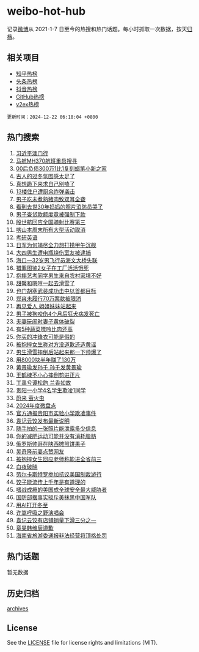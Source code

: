# weibo-hot-hub

记录[微博](https://www.weibo.com)从 2021-1-7 日至今的热搜和热门话题。每小时抓取一次数据，按天[归档](archives)。

## 相关项目

- [知乎热榜](https://github.com/snaildev/zhihu-hot-hub)
- [头条热榜](https://github.com/snaildev/toutiao-hot-hub)
- [抖音热榜](https://github.com/snaildev/douyin-hot-hub)
- [GitHub热榜](https://github.com/snaildev/github-hot-hub)
- [v2ex热榜](https://github.com/snaildev/v2ex-hot-hub)


`更新时间：2024-12-22 06:18:04 +0800`

## 热门搜索

1. [习近平澳门行](https://m.weibo.cn/search?containerid=100103type%3D1%26t%3D10%26q%3D%23%E4%B9%A0%E8%BF%91%E5%B9%B3%E6%BE%B3%E9%97%A8%E8%A1%8C%23&stream_entry_id=51&isnewpage=1&extparam=seat%3D1%26dgr%3D0%26filter_type%3Drealtimehot%26stream_entry_id%3D51%26c_type%3D51%26pos%3D0%26cate%3D10103%26q%3D%2523%25E4%25B9%25A0%25E8%25BF%2591%25E5%25B9%25B3%25E6%25BE%25B3%25E9%2597%25A8%25E8%25A1%258C%2523%26display_time%3D1734819483%26pre_seqid%3D173481948303203685863155)
1. [马航MH370航班重启搜寻](https://m.weibo.cn/search?containerid=100103type%3D1%26t%3D10%26q%3D%23%E9%A9%AC%E8%88%AAMH370%E8%88%AA%E7%8F%AD%E9%87%8D%E5%90%AF%E6%90%9C%E5%AF%BB%23&stream_entry_id=31&isnewpage=1&extparam=seat%3D1%26stream_entry_id%3D31%26flag%3D2%26q%3D%2523%25E9%25A9%25AC%25E8%2588%25AAMH370%25E8%2588%25AA%25E7%258F%25AD%25E9%2587%258D%25E5%2590%25AF%25E6%2590%259C%25E5%25AF%25BB%2523%26dgr%3D0%26filter_type%3Drealtimehot%26band_rank%3D1%26c_type%3D31%26pos%3D0%26realpos%3D1%26cate%3D5001%26lcate%3D5001%26display_time%3D1734819483%26pre_seqid%3D173481948303203685863155)
1. [00后负债300万1比1复刻蜡笔小新之家](https://m.weibo.cn/search?containerid=100103type%3D1%26t%3D10%26q%3D%2300%E5%90%8E%E8%B4%9F%E5%80%BA300%E4%B8%871%E6%AF%941%E5%A4%8D%E5%88%BB%E8%9C%A1%E7%AC%94%E5%B0%8F%E6%96%B0%E4%B9%8B%E5%AE%B6%23&stream_entry_id=31&isnewpage=1&extparam=seat%3D1%26stream_entry_id%3D31%26flag%3D2%26q%3D%252300%25E5%2590%258E%25E8%25B4%259F%25E5%2580%25BA300%25E4%25B8%25871%25E6%25AF%25941%25E5%25A4%258D%25E5%2588%25BB%25E8%259C%25A1%25E7%25AC%2594%25E5%25B0%258F%25E6%2596%25B0%25E4%25B9%258B%25E5%25AE%25B6%2523%26dgr%3D0%26filter_type%3Drealtimehot%26band_rank%3D2%26c_type%3D31%26pos%3D1%26realpos%3D2%26cate%3D5001%26lcate%3D5001%26display_time%3D1734819483%26pre_seqid%3D173481948303203685863155)
1. [古人的过冬氛围感太足了](https://m.weibo.cn/search?containerid=100103type%3D1%26t%3D10%26q%3D%23%E5%8F%A4%E4%BA%BA%E7%9A%84%E8%BF%87%E5%86%AC%E6%B0%9B%E5%9B%B4%E6%84%9F%E5%A4%AA%E8%B6%B3%E4%BA%86%23&stream_entry_id=31&isnewpage=1&extparam=seat%3D1%26stream_entry_id%3D31%26flag%3D0%26q%3D%2523%25E5%258F%25A4%25E4%25BA%25BA%25E7%259A%2584%25E8%25BF%2587%25E5%2586%25AC%25E6%25B0%259B%25E5%259B%25B4%25E6%2584%259F%25E5%25A4%25AA%25E8%25B6%25B3%25E4%25BA%2586%2523%26dgr%3D0%26filter_type%3Drealtimehot%26band_rank%3D3%26c_type%3D31%26pos%3D2%26realpos%3D3%26cate%3D5001%26lcate%3D5001%26display_time%3D1734819483%26pre_seqid%3D173481948303203685863155)
1. [真想跪下来求自己别嗑了](https://m.weibo.cn/search?containerid=100103type%3D1%26t%3D10%26q%3D%E7%9C%9F%E6%83%B3%E8%B7%AA%E4%B8%8B%E6%9D%A5%E6%B1%82%E8%87%AA%E5%B7%B1%E5%88%AB%E5%97%91%E4%BA%86&stream_entry_id=31&isnewpage=1&extparam=seat%3D1%26stream_entry_id%3D31%26flag%3D2%26q%3D%25E7%259C%259F%25E6%2583%25B3%25E8%25B7%25AA%25E4%25B8%258B%25E6%259D%25A5%25E6%25B1%2582%25E8%2587%25AA%25E5%25B7%25B1%25E5%2588%25AB%25E5%2597%2591%25E4%25BA%2586%26dgr%3D0%26filter_type%3Drealtimehot%26band_rank%3D4%26c_type%3D31%26pos%3D3%26realpos%3D4%26cate%3D5001%26lcate%3D5001%26display_time%3D1734819483%26pre_seqid%3D173481948303203685863155)
1. [13楼住户遭厨余炸弹袭击](https://m.weibo.cn/search?containerid=100103type%3D1%26t%3D10%26q%3D%2313%E6%A5%BC%E4%BD%8F%E6%88%B7%E9%81%AD%E5%8E%A8%E4%BD%99%E7%82%B8%E5%BC%B9%E8%A2%AD%E5%87%BB%23&stream_entry_id=31&isnewpage=1&extparam=seat%3D1%26stream_entry_id%3D31%26flag%3D0%26q%3D%252313%25E6%25A5%25BC%25E4%25BD%258F%25E6%2588%25B7%25E9%2581%25AD%25E5%258E%25A8%25E4%25BD%2599%25E7%2582%25B8%25E5%25BC%25B9%25E8%25A2%25AD%25E5%2587%25BB%2523%26dgr%3D0%26filter_type%3Drealtimehot%26band_rank%3D5%26c_type%3D31%26pos%3D4%26realpos%3D5%26cate%3D5001%26lcate%3D5001%26display_time%3D1734819483%26pre_seqid%3D173481948303203685863155)
1. [男子吃未煮熟猪肉致双耳全聋](https://m.weibo.cn/search?containerid=100103type%3D1%26t%3D10%26q%3D%23%E7%94%B7%E5%AD%90%E5%90%83%E6%9C%AA%E7%85%AE%E7%86%9F%E7%8C%AA%E8%82%89%E8%87%B4%E5%8F%8C%E8%80%B3%E5%85%A8%E8%81%8B%23&stream_entry_id=31&isnewpage=1&extparam=seat%3D1%26stream_entry_id%3D31%26flag%3D0%26q%3D%2523%25E7%2594%25B7%25E5%25AD%2590%25E5%2590%2583%25E6%259C%25AA%25E7%2585%25AE%25E7%2586%259F%25E7%258C%25AA%25E8%2582%2589%25E8%2587%25B4%25E5%258F%258C%25E8%2580%25B3%25E5%2585%25A8%25E8%2581%258B%2523%26dgr%3D0%26filter_type%3Drealtimehot%26band_rank%3D6%26c_type%3D31%26pos%3D5%26realpos%3D6%26cate%3D5001%26lcate%3D5001%26display_time%3D1734819483%26pre_seqid%3D173481948303203685863155)
1. [看到去世30年妈妈的照片消防员哭了](https://m.weibo.cn/search?containerid=100103type%3D1%26t%3D10%26q%3D%23%E7%9C%8B%E5%88%B0%E5%8E%BB%E4%B8%9630%E5%B9%B4%E5%A6%88%E5%A6%88%E7%9A%84%E7%85%A7%E7%89%87%E6%B6%88%E9%98%B2%E5%91%98%E5%93%AD%E4%BA%86%23&stream_entry_id=31&isnewpage=1&extparam=seat%3D1%26stream_entry_id%3D31%26flag%3D32768%26q%3D%2523%25E7%259C%258B%25E5%2588%25B0%25E5%258E%25BB%25E4%25B8%259630%25E5%25B9%25B4%25E5%25A6%2588%25E5%25A6%2588%25E7%259A%2584%25E7%2585%25A7%25E7%2589%2587%25E6%25B6%2588%25E9%2598%25B2%25E5%2591%2598%25E5%2593%25AD%25E4%25BA%2586%2523%26dgr%3D0%26filter_type%3Drealtimehot%26band_rank%3D7%26c_type%3D31%26pos%3D6%26realpos%3D7%26cate%3D5001%26lcate%3D5001%26display_time%3D1734819483%26pre_seqid%3D173481948303203685863155)
1. [男子查贷款额度竟被强制下款](https://m.weibo.cn/search?containerid=100103type%3D1%26t%3D10%26q%3D%23%E7%94%B7%E5%AD%90%E6%9F%A5%E8%B4%B7%E6%AC%BE%E9%A2%9D%E5%BA%A6%E7%AB%9F%E8%A2%AB%E5%BC%BA%E5%88%B6%E4%B8%8B%E6%AC%BE%23&stream_entry_id=31&isnewpage=1&extparam=seat%3D1%26stream_entry_id%3D31%26flag%3D0%26q%3D%2523%25E7%2594%25B7%25E5%25AD%2590%25E6%259F%25A5%25E8%25B4%25B7%25E6%25AC%25BE%25E9%25A2%259D%25E5%25BA%25A6%25E7%25AB%259F%25E8%25A2%25AB%25E5%25BC%25BA%25E5%2588%25B6%25E4%25B8%258B%25E6%25AC%25BE%2523%26dgr%3D0%26filter_type%3Drealtimehot%26band_rank%3D8%26c_type%3D31%26pos%3D7%26realpos%3D8%26cate%3D5001%26lcate%3D5001%26display_time%3D1734819483%26pre_seqid%3D173481948303203685863155)
1. [殷世航回应全国骑射比赛第三](https://m.weibo.cn/search?containerid=100103type%3D1%26t%3D10%26q%3D%23%E6%AE%B7%E4%B8%96%E8%88%AA%E5%9B%9E%E5%BA%94%E5%85%A8%E5%9B%BD%E9%AA%91%E5%B0%84%E6%AF%94%E8%B5%9B%E7%AC%AC%E4%B8%89%23&stream_entry_id=31&isnewpage=1&extparam=seat%3D1%26stream_entry_id%3D31%26flag%3D0%26q%3D%2523%25E6%25AE%25B7%25E4%25B8%2596%25E8%2588%25AA%25E5%259B%259E%25E5%25BA%2594%25E5%2585%25A8%25E5%259B%25BD%25E9%25AA%2591%25E5%25B0%2584%25E6%25AF%2594%25E8%25B5%259B%25E7%25AC%25AC%25E4%25B8%2589%2523%26dgr%3D0%26filter_type%3Drealtimehot%26band_rank%3D9%26c_type%3D31%26pos%3D8%26realpos%3D9%26cate%3D5001%26lcate%3D5001%26display_time%3D1734819483%26pre_seqid%3D173481948303203685863155)
1. [喀山本周末所有大型活动取消](https://m.weibo.cn/search?containerid=100103type%3D1%26t%3D10%26q%3D%23%E5%96%80%E5%B1%B1%E6%9C%AC%E5%91%A8%E6%9C%AB%E6%89%80%E6%9C%89%E5%A4%A7%E5%9E%8B%E6%B4%BB%E5%8A%A8%E5%8F%96%E6%B6%88%23&stream_entry_id=31&isnewpage=1&extparam=seat%3D1%26stream_entry_id%3D31%26flag%3D1%26q%3D%2523%25E5%2596%2580%25E5%25B1%25B1%25E6%259C%25AC%25E5%2591%25A8%25E6%259C%25AB%25E6%2589%2580%25E6%259C%2589%25E5%25A4%25A7%25E5%259E%258B%25E6%25B4%25BB%25E5%258A%25A8%25E5%258F%2596%25E6%25B6%2588%2523%26dgr%3D0%26filter_type%3Drealtimehot%26band_rank%3D10%26c_type%3D31%26pos%3D9%26realpos%3D10%26cate%3D5001%26lcate%3D5001%26display_time%3D1734819483%26pre_seqid%3D173481948303203685863155)
1. [考研英语](https://m.weibo.cn/search?containerid=100103type%3D1%26t%3D10%26q%3D%E8%80%83%E7%A0%94%E8%8B%B1%E8%AF%AD&stream_entry_id=31&isnewpage=1&extparam=seat%3D1%26stream_entry_id%3D31%26flag%3D0%26q%3D%25E8%2580%2583%25E7%25A0%2594%25E8%258B%25B1%25E8%25AF%25AD%26dgr%3D0%26filter_type%3Drealtimehot%26band_rank%3D11%26c_type%3D31%26pos%3D10%26realpos%3D11%26cate%3D5001%26lcate%3D5001%26display_time%3D1734819483%26pre_seqid%3D173481948303203685863155)
1. [日军为何竭尽全力想打捞甲午沉舰](https://m.weibo.cn/search?containerid=100103type%3D1%26t%3D10%26q%3D%23%E6%97%A5%E5%86%9B%E4%B8%BA%E4%BD%95%E7%AB%AD%E5%B0%BD%E5%85%A8%E5%8A%9B%E6%83%B3%E6%89%93%E6%8D%9E%E7%94%B2%E5%8D%88%E6%B2%89%E8%88%B0%23&stream_entry_id=31&isnewpage=1&extparam=seat%3D1%26stream_entry_id%3D31%26flag%3D0%26q%3D%2523%25E6%2597%25A5%25E5%2586%259B%25E4%25B8%25BA%25E4%25BD%2595%25E7%25AB%25AD%25E5%25B0%25BD%25E5%2585%25A8%25E5%258A%259B%25E6%2583%25B3%25E6%2589%2593%25E6%258D%259E%25E7%2594%25B2%25E5%258D%2588%25E6%25B2%2589%25E8%2588%25B0%2523%26dgr%3D0%26filter_type%3Drealtimehot%26band_rank%3D12%26c_type%3D31%26pos%3D11%26realpos%3D12%26cate%3D5001%26lcate%3D5001%26display_time%3D1734819483%26pre_seqid%3D173481948303203685863155)
1. [大四男生遭电瓶烧伤室友被逮捕](https://m.weibo.cn/search?containerid=100103type%3D1%26t%3D10%26q%3D%23%E5%A4%A7%E5%9B%9B%E7%94%B7%E7%94%9F%E9%81%AD%E7%94%B5%E7%93%B6%E7%83%A7%E4%BC%A4%E5%AE%A4%E5%8F%8B%E8%A2%AB%E9%80%AE%E6%8D%95%23&stream_entry_id=31&isnewpage=1&extparam=seat%3D1%26stream_entry_id%3D31%26flag%3D0%26q%3D%2523%25E5%25A4%25A7%25E5%259B%259B%25E7%2594%25B7%25E7%2594%259F%25E9%2581%25AD%25E7%2594%25B5%25E7%2593%25B6%25E7%2583%25A7%25E4%25BC%25A4%25E5%25AE%25A4%25E5%258F%258B%25E8%25A2%25AB%25E9%2580%25AE%25E6%258D%2595%2523%26dgr%3D0%26filter_type%3Drealtimehot%26band_rank%3D13%26c_type%3D31%26pos%3D12%26realpos%3D13%26cate%3D5001%26lcate%3D5001%26display_time%3D1734819483%26pre_seqid%3D173481948303203685863155)
1. [海口一32岁男飞行员海文大桥失联](https://m.weibo.cn/search?containerid=100103type%3D1%26t%3D10%26q%3D%23%E6%B5%B7%E5%8F%A3%E4%B8%8032%E5%B2%81%E7%94%B7%E9%A3%9E%E8%A1%8C%E5%91%98%E6%B5%B7%E6%96%87%E5%A4%A7%E6%A1%A5%E5%A4%B1%E8%81%94%23&stream_entry_id=31&isnewpage=1&extparam=seat%3D1%26stream_entry_id%3D31%26flag%3D0%26q%3D%2523%25E6%25B5%25B7%25E5%258F%25A3%25E4%25B8%258032%25E5%25B2%2581%25E7%2594%25B7%25E9%25A3%259E%25E8%25A1%258C%25E5%2591%2598%25E6%25B5%25B7%25E6%2596%2587%25E5%25A4%25A7%25E6%25A1%25A5%25E5%25A4%25B1%25E8%2581%2594%2523%26dgr%3D0%26filter_type%3Drealtimehot%26band_rank%3D14%26c_type%3D31%26pos%3D13%26realpos%3D14%26cate%3D5001%26lcate%3D5001%26display_time%3D1734819483%26pre_seqid%3D173481948303203685863155)
1. [猎罪图鉴2女子在工厂活活饿死](https://m.weibo.cn/search?containerid=100103type%3D1%26t%3D10%26q%3D%23%E7%8C%8E%E7%BD%AA%E5%9B%BE%E9%89%B42%E5%A5%B3%E5%AD%90%E5%9C%A8%E5%B7%A5%E5%8E%82%E6%B4%BB%E6%B4%BB%E9%A5%BF%E6%AD%BB%23&stream_entry_id=31&isnewpage=1&extparam=seat%3D1%26stream_entry_id%3D31%26flag%3D0%26q%3D%2523%25E7%258C%258E%25E7%25BD%25AA%25E5%259B%25BE%25E9%2589%25B42%25E5%25A5%25B3%25E5%25AD%2590%25E5%259C%25A8%25E5%25B7%25A5%25E5%258E%2582%25E6%25B4%25BB%25E6%25B4%25BB%25E9%25A5%25BF%25E6%25AD%25BB%2523%26dgr%3D0%26filter_type%3Drealtimehot%26band_rank%3D15%26c_type%3D31%26pos%3D14%26realpos%3D15%26cate%3D5001%26lcate%3D5001%26display_time%3D1734819483%26pre_seqid%3D173481948303203685863155)
1. [抱摔艺考同学男生来自农村家境不好](https://m.weibo.cn/search?containerid=100103type%3D1%26t%3D10%26q%3D%23%E6%8A%B1%E6%91%94%E8%89%BA%E8%80%83%E5%90%8C%E5%AD%A6%E7%94%B7%E7%94%9F%E6%9D%A5%E8%87%AA%E5%86%9C%E6%9D%91%E5%AE%B6%E5%A2%83%E4%B8%8D%E5%A5%BD%23&stream_entry_id=31&isnewpage=1&extparam=seat%3D1%26stream_entry_id%3D31%26flag%3D0%26q%3D%2523%25E6%258A%25B1%25E6%2591%2594%25E8%2589%25BA%25E8%2580%2583%25E5%2590%258C%25E5%25AD%25A6%25E7%2594%25B7%25E7%2594%259F%25E6%259D%25A5%25E8%2587%25AA%25E5%2586%259C%25E6%259D%2591%25E5%25AE%25B6%25E5%25A2%2583%25E4%25B8%258D%25E5%25A5%25BD%2523%26dgr%3D0%26filter_type%3Drealtimehot%26band_rank%3D16%26c_type%3D31%26pos%3D15%26realpos%3D16%26cate%3D5001%26lcate%3D5001%26display_time%3D1734819483%26pre_seqid%3D173481948303203685863155)
1. [甜馨和嗯哼一起去滑雪了](https://m.weibo.cn/search?containerid=100103type%3D1%26t%3D10%26q%3D%23%E7%94%9C%E9%A6%A8%E5%92%8C%E5%97%AF%E5%93%BC%E4%B8%80%E8%B5%B7%E5%8E%BB%E6%BB%91%E9%9B%AA%E4%BA%86%23&stream_entry_id=31&isnewpage=1&extparam=seat%3D1%26stream_entry_id%3D31%26flag%3D0%26q%3D%2523%25E7%2594%259C%25E9%25A6%25A8%25E5%2592%258C%25E5%2597%25AF%25E5%2593%25BC%25E4%25B8%2580%25E8%25B5%25B7%25E5%258E%25BB%25E6%25BB%2591%25E9%259B%25AA%25E4%25BA%2586%2523%26dgr%3D0%26filter_type%3Drealtimehot%26band_rank%3D17%26c_type%3D31%26pos%3D16%26realpos%3D17%26cate%3D5001%26lcate%3D5001%26display_time%3D1734819483%26pre_seqid%3D173481948303203685863155)
1. [也门胡塞武装成功击中以首都目标](https://m.weibo.cn/search?containerid=100103type%3D1%26t%3D10%26q%3D%23%E4%B9%9F%E9%97%A8%E8%83%A1%E5%A1%9E%E6%AD%A6%E8%A3%85%E6%88%90%E5%8A%9F%E5%87%BB%E4%B8%AD%E4%BB%A5%E9%A6%96%E9%83%BD%E7%9B%AE%E6%A0%87%23&stream_entry_id=31&isnewpage=1&extparam=seat%3D1%26stream_entry_id%3D31%26flag%3D1%26q%3D%2523%25E4%25B9%259F%25E9%2597%25A8%25E8%2583%25A1%25E5%25A1%259E%25E6%25AD%25A6%25E8%25A3%2585%25E6%2588%2590%25E5%258A%259F%25E5%2587%25BB%25E4%25B8%25AD%25E4%25BB%25A5%25E9%25A6%2596%25E9%2583%25BD%25E7%259B%25AE%25E6%25A0%2587%2523%26dgr%3D0%26filter_type%3Drealtimehot%26band_rank%3D18%26c_type%3D31%26pos%3D17%26realpos%3D18%26cate%3D5001%26lcate%3D5001%26display_time%3D1734819483%26pre_seqid%3D173481948303203685863155)
1. [郑爽未履行70万案款被限消](https://m.weibo.cn/search?containerid=100103type%3D1%26t%3D10%26q%3D%23%E9%83%91%E7%88%BD%E6%9C%AA%E5%B1%A5%E8%A1%8C70%E4%B8%87%E6%A1%88%E6%AC%BE%E8%A2%AB%E9%99%90%E6%B6%88%23&stream_entry_id=31&isnewpage=1&extparam=seat%3D1%26stream_entry_id%3D31%26flag%3D2%26q%3D%2523%25E9%2583%2591%25E7%2588%25BD%25E6%259C%25AA%25E5%25B1%25A5%25E8%25A1%258C70%25E4%25B8%2587%25E6%25A1%2588%25E6%25AC%25BE%25E8%25A2%25AB%25E9%2599%2590%25E6%25B6%2588%2523%26dgr%3D0%26filter_type%3Drealtimehot%26band_rank%3D19%26c_type%3D31%26pos%3D18%26realpos%3D19%26cate%3D5001%26lcate%3D5001%26display_time%3D1734819483%26pre_seqid%3D173481948303203685863155)
1. [再见爱人 姐姐妹妹站起来](https://m.weibo.cn/search?containerid=100103type%3D1%26t%3D10%26q%3D%E5%86%8D%E8%A7%81%E7%88%B1%E4%BA%BA+%E5%A7%90%E5%A7%90%E5%A6%B9%E5%A6%B9%E7%AB%99%E8%B5%B7%E6%9D%A5&stream_entry_id=31&isnewpage=1&extparam=seat%3D1%26stream_entry_id%3D31%26flag%3D0%26q%3D%25E5%2586%258D%25E8%25A7%2581%25E7%2588%25B1%25E4%25BA%25BA%2520%25E5%25A7%2590%25E5%25A7%2590%25E5%25A6%25B9%25E5%25A6%25B9%25E7%25AB%2599%25E8%25B5%25B7%25E6%259D%25A5%26dgr%3D0%26filter_type%3Drealtimehot%26band_rank%3D20%26c_type%3D31%26pos%3D19%26realpos%3D20%26cate%3D5001%26lcate%3D5001%26display_time%3D1734819483%26pre_seqid%3D173481948303203685863155)
1. [男子被狗咬伤4个月后狂犬病发死亡](https://m.weibo.cn/search?containerid=100103type%3D1%26t%3D10%26q%3D%23%E7%94%B7%E5%AD%90%E8%A2%AB%E7%8B%97%E5%92%AC%E4%BC%A44%E4%B8%AA%E6%9C%88%E5%90%8E%E7%8B%82%E7%8A%AC%E7%97%85%E5%8F%91%E6%AD%BB%E4%BA%A1%23&stream_entry_id=31&isnewpage=1&extparam=seat%3D1%26stream_entry_id%3D31%26flag%3D0%26q%3D%2523%25E7%2594%25B7%25E5%25AD%2590%25E8%25A2%25AB%25E7%258B%2597%25E5%2592%25AC%25E4%25BC%25A44%25E4%25B8%25AA%25E6%259C%2588%25E5%2590%258E%25E7%258B%2582%25E7%258A%25AC%25E7%2597%2585%25E5%258F%2591%25E6%25AD%25BB%25E4%25BA%25A1%2523%26dgr%3D0%26filter_type%3Drealtimehot%26band_rank%3D21%26c_type%3D31%26pos%3D20%26realpos%3D21%26cate%3D5001%26lcate%3D5001%26display_time%3D1734819483%26pre_seqid%3D173481948303203685863155)
1. [夫妻玩闹时妻子黄体破裂](https://m.weibo.cn/search?containerid=100103type%3D1%26t%3D10%26q%3D%23%E5%A4%AB%E5%A6%BB%E7%8E%A9%E9%97%B9%E6%97%B6%E5%A6%BB%E5%AD%90%E9%BB%84%E4%BD%93%E7%A0%B4%E8%A3%82%23&stream_entry_id=31&isnewpage=1&extparam=seat%3D1%26stream_entry_id%3D31%26flag%3D0%26q%3D%2523%25E5%25A4%25AB%25E5%25A6%25BB%25E7%258E%25A9%25E9%2597%25B9%25E6%2597%25B6%25E5%25A6%25BB%25E5%25AD%2590%25E9%25BB%2584%25E4%25BD%2593%25E7%25A0%25B4%25E8%25A3%2582%2523%26dgr%3D0%26filter_type%3Drealtimehot%26band_rank%3D22%26c_type%3D31%26pos%3D21%26realpos%3D22%26cate%3D5001%26lcate%3D5001%26display_time%3D1734819483%26pre_seqid%3D173481948303203685863155)
1. [有5种蔬菜嘌呤比肉还高](https://m.weibo.cn/search?containerid=100103type%3D1%26t%3D10%26q%3D%23%E6%9C%895%E7%A7%8D%E8%94%AC%E8%8F%9C%E5%98%8C%E5%91%A4%E6%AF%94%E8%82%89%E8%BF%98%E9%AB%98%23&stream_entry_id=31&isnewpage=1&extparam=seat%3D1%26stream_entry_id%3D31%26flag%3D0%26q%3D%2523%25E6%259C%25895%25E7%25A7%258D%25E8%2594%25AC%25E8%258F%259C%25E5%2598%258C%25E5%2591%25A4%25E6%25AF%2594%25E8%2582%2589%25E8%25BF%2598%25E9%25AB%2598%2523%26dgr%3D0%26filter_type%3Drealtimehot%26band_rank%3D23%26c_type%3D31%26pos%3D22%26realpos%3D23%26cate%3D5001%26lcate%3D5001%26display_time%3D1734819483%26pre_seqid%3D173481948303203685863155)
1. [你买的冲锋衣可能是假的](https://m.weibo.cn/search?containerid=100103type%3D1%26t%3D10%26q%3D%23%E4%BD%A0%E4%B9%B0%E7%9A%84%E5%86%B2%E9%94%8B%E8%A1%A3%E5%8F%AF%E8%83%BD%E6%98%AF%E5%81%87%E7%9A%84%23&stream_entry_id=31&isnewpage=1&extparam=seat%3D1%26stream_entry_id%3D31%26flag%3D0%26q%3D%2523%25E4%25BD%25A0%25E4%25B9%25B0%25E7%259A%2584%25E5%2586%25B2%25E9%2594%258B%25E8%25A1%25A3%25E5%258F%25AF%25E8%2583%25BD%25E6%2598%25AF%25E5%2581%2587%25E7%259A%2584%2523%26dgr%3D0%26filter_type%3Drealtimehot%26band_rank%3D24%26c_type%3D31%26pos%3D23%26realpos%3D24%26cate%3D5001%26lcate%3D5001%26display_time%3D1734819483%26pre_seqid%3D173481948303203685863155)
1. [被抱摔女生称对方没道歉还造黄谣](https://m.weibo.cn/search?containerid=100103type%3D1%26t%3D10%26q%3D%23%E8%A2%AB%E6%8A%B1%E6%91%94%E5%A5%B3%E7%94%9F%E7%A7%B0%E5%AF%B9%E6%96%B9%E6%B2%A1%E9%81%93%E6%AD%89%E8%BF%98%E9%80%A0%E9%BB%84%E8%B0%A3%23&stream_entry_id=31&isnewpage=1&extparam=seat%3D1%26stream_entry_id%3D31%26flag%3D0%26q%3D%2523%25E8%25A2%25AB%25E6%258A%25B1%25E6%2591%2594%25E5%25A5%25B3%25E7%2594%259F%25E7%25A7%25B0%25E5%25AF%25B9%25E6%2596%25B9%25E6%25B2%25A1%25E9%2581%2593%25E6%25AD%2589%25E8%25BF%2598%25E9%2580%25A0%25E9%25BB%2584%25E8%25B0%25A3%2523%26dgr%3D0%26filter_type%3Drealtimehot%26band_rank%3D25%26c_type%3D31%26pos%3D24%26realpos%3D25%26cate%3D5001%26lcate%3D5001%26display_time%3D1734819483%26pre_seqid%3D173481948303203685863155)
1. [男生滑雪摔倒后站起来那一下帅爆了](https://m.weibo.cn/search?containerid=100103type%3D1%26t%3D10%26q%3D%23%E7%94%B7%E7%94%9F%E6%BB%91%E9%9B%AA%E6%91%94%E5%80%92%E5%90%8E%E7%AB%99%E8%B5%B7%E6%9D%A5%E9%82%A3%E4%B8%80%E4%B8%8B%E5%B8%85%E7%88%86%E4%BA%86%23&stream_entry_id=31&isnewpage=1&extparam=seat%3D1%26stream_entry_id%3D31%26flag%3D0%26q%3D%2523%25E7%2594%25B7%25E7%2594%259F%25E6%25BB%2591%25E9%259B%25AA%25E6%2591%2594%25E5%2580%2592%25E5%2590%258E%25E7%25AB%2599%25E8%25B5%25B7%25E6%259D%25A5%25E9%2582%25A3%25E4%25B8%2580%25E4%25B8%258B%25E5%25B8%2585%25E7%2588%2586%25E4%25BA%2586%2523%26dgr%3D0%26filter_type%3Drealtimehot%26band_rank%3D26%26c_type%3D31%26pos%3D25%26realpos%3D26%26cate%3D5001%26lcate%3D5001%26display_time%3D1734819483%26pre_seqid%3D173481948303203685863155)
1. [用8000块半年赚了130万](https://m.weibo.cn/search?containerid=100103type%3D1%26t%3D10%26q%3D%E7%94%A88000%E5%9D%97%E5%8D%8A%E5%B9%B4%E8%B5%9A%E4%BA%86130%E4%B8%87&stream_entry_id=31&isnewpage=1&extparam=seat%3D1%26stream_entry_id%3D31%26flag%3D0%26q%3D%25E7%2594%25A88000%25E5%259D%2597%25E5%258D%258A%25E5%25B9%25B4%25E8%25B5%259A%25E4%25BA%2586130%25E4%25B8%2587%26dgr%3D0%26filter_type%3Drealtimehot%26band_rank%3D27%26c_type%3D31%26pos%3D26%26realpos%3D27%26cate%3D5001%26lcate%3D5001%26display_time%3D1734819483%26pre_seqid%3D173481948303203685863155)
1. [黄景瑜发孙千 孙千发黄景瑜](https://m.weibo.cn/search?containerid=100103type%3D1%26t%3D10%26q%3D%E9%BB%84%E6%99%AF%E7%91%9C%E5%8F%91%E5%AD%99%E5%8D%83+%E5%AD%99%E5%8D%83%E5%8F%91%E9%BB%84%E6%99%AF%E7%91%9C&stream_entry_id=31&isnewpage=1&extparam=seat%3D1%26stream_entry_id%3D31%26flag%3D0%26q%3D%25E9%25BB%2584%25E6%2599%25AF%25E7%2591%259C%25E5%258F%2591%25E5%25AD%2599%25E5%258D%2583%2520%25E5%25AD%2599%25E5%258D%2583%25E5%258F%2591%25E9%25BB%2584%25E6%2599%25AF%25E7%2591%259C%26dgr%3D0%26filter_type%3Drealtimehot%26band_rank%3D28%26c_type%3D31%26pos%3D27%26realpos%3D28%26cate%3D5001%26lcate%3D5001%26display_time%3D1734819483%26pre_seqid%3D173481948303203685863155)
1. [王鹤棣不小心摔倒剪进正片](https://m.weibo.cn/search?containerid=100103type%3D1%26t%3D10%26q%3D%E7%8E%8B%E9%B9%A4%E6%A3%A3%E4%B8%8D%E5%B0%8F%E5%BF%83%E6%91%94%E5%80%92%E5%89%AA%E8%BF%9B%E6%AD%A3%E7%89%87&stream_entry_id=31&isnewpage=1&extparam=seat%3D1%26stream_entry_id%3D31%26flag%3D0%26q%3D%25E7%258E%258B%25E9%25B9%25A4%25E6%25A3%25A3%25E4%25B8%258D%25E5%25B0%258F%25E5%25BF%2583%25E6%2591%2594%25E5%2580%2592%25E5%2589%25AA%25E8%25BF%259B%25E6%25AD%25A3%25E7%2589%2587%26dgr%3D0%26filter_type%3Drealtimehot%26band_rank%3D29%26c_type%3D31%26pos%3D28%26realpos%3D29%26cate%3D5001%26lcate%3D5001%26display_time%3D1734819483%26pre_seqid%3D173481948303203685863155)
1. [丁禹兮谭松韵 兰香如故](https://m.weibo.cn/search?containerid=100103type%3D1%26t%3D10%26q%3D%E4%B8%81%E7%A6%B9%E5%85%AE%E8%B0%AD%E6%9D%BE%E9%9F%B5+%E5%85%B0%E9%A6%99%E5%A6%82%E6%95%85&stream_entry_id=31&isnewpage=1&extparam=seat%3D1%26stream_entry_id%3D31%26flag%3D0%26q%3D%25E4%25B8%2581%25E7%25A6%25B9%25E5%2585%25AE%25E8%25B0%25AD%25E6%259D%25BE%25E9%259F%25B5%2520%25E5%2585%25B0%25E9%25A6%2599%25E5%25A6%2582%25E6%2595%2585%26dgr%3D0%26filter_type%3Drealtimehot%26band_rank%3D30%26c_type%3D31%26pos%3D29%26realpos%3D30%26cate%3D5001%26lcate%3D5001%26display_time%3D1734819483%26pre_seqid%3D173481948303203685863155)
1. [贵阳一小学4名学生欺凌1同学](https://m.weibo.cn/search?containerid=100103type%3D1%26t%3D10%26q%3D%23%E8%B4%B5%E9%98%B3%E4%B8%80%E5%B0%8F%E5%AD%A64%E5%90%8D%E5%AD%A6%E7%94%9F%E6%AC%BA%E5%87%8C1%E5%90%8C%E5%AD%A6%23&stream_entry_id=31&isnewpage=1&extparam=seat%3D1%26stream_entry_id%3D31%26flag%3D0%26q%3D%2523%25E8%25B4%25B5%25E9%2598%25B3%25E4%25B8%2580%25E5%25B0%258F%25E5%25AD%25A64%25E5%2590%258D%25E5%25AD%25A6%25E7%2594%259F%25E6%25AC%25BA%25E5%2587%258C1%25E5%2590%258C%25E5%25AD%25A6%2523%26dgr%3D0%26filter_type%3Drealtimehot%26band_rank%3D31%26c_type%3D31%26pos%3D30%26realpos%3D31%26cate%3D5001%26lcate%3D5001%26display_time%3D1734819483%26pre_seqid%3D173481948303203685863155)
1. [蔚来 萤火虫](https://m.weibo.cn/search?containerid=100103type%3D1%26t%3D10%26q%3D%E8%94%9A%E6%9D%A5+%E8%90%A4%E7%81%AB%E8%99%AB&stream_entry_id=31&isnewpage=1&extparam=seat%3D1%26stream_entry_id%3D31%26flag%3D0%26q%3D%25E8%2594%259A%25E6%259D%25A5%2520%25E8%2590%25A4%25E7%2581%25AB%25E8%2599%25AB%26dgr%3D0%26filter_type%3Drealtimehot%26band_rank%3D32%26c_type%3D31%26pos%3D31%26realpos%3D32%26cate%3D5001%26lcate%3D5001%26display_time%3D1734819483%26pre_seqid%3D173481948303203685863155)
1. [2024年度微盘点](https://m.weibo.cn/search?containerid=100103type%3D1%26t%3D10%26q%3D%232024%E5%B9%B4%E5%BA%A6%E5%BE%AE%E7%9B%98%E7%82%B9%23&stream_entry_id=31&isnewpage=1&extparam=seat%3D1%26stream_entry_id%3D31%26flag%3D0%26q%3D%25232024%25E5%25B9%25B4%25E5%25BA%25A6%25E5%25BE%25AE%25E7%259B%2598%25E7%2582%25B9%2523%26dgr%3D0%26filter_type%3Drealtimehot%26band_rank%3D33%26c_type%3D31%26pos%3D32%26realpos%3D33%26cate%3D5001%26lcate%3D5001%26display_time%3D1734819483%26pre_seqid%3D173481948303203685863155)
1. [官方通报贵阳市实验小学欺凌事件](https://m.weibo.cn/search?containerid=100103type%3D1%26t%3D10%26q%3D%23%E5%AE%98%E6%96%B9%E9%80%9A%E6%8A%A5%E8%B4%B5%E9%98%B3%E5%B8%82%E5%AE%9E%E9%AA%8C%E5%B0%8F%E5%AD%A6%E6%AC%BA%E5%87%8C%E4%BA%8B%E4%BB%B6%23&stream_entry_id=31&isnewpage=1&extparam=seat%3D1%26stream_entry_id%3D31%26flag%3D0%26q%3D%2523%25E5%25AE%2598%25E6%2596%25B9%25E9%2580%259A%25E6%258A%25A5%25E8%25B4%25B5%25E9%2598%25B3%25E5%25B8%2582%25E5%25AE%259E%25E9%25AA%258C%25E5%25B0%258F%25E5%25AD%25A6%25E6%25AC%25BA%25E5%2587%258C%25E4%25BA%258B%25E4%25BB%25B6%2523%26dgr%3D0%26filter_type%3Drealtimehot%26band_rank%3D34%26c_type%3D31%26pos%3D33%26realpos%3D34%26cate%3D5001%26lcate%3D5001%26display_time%3D1734819483%26pre_seqid%3D173481948303203685863155)
1. [袁记云饺发布最新说明](https://m.weibo.cn/search?containerid=100103type%3D1%26t%3D10%26q%3D%23%E8%A2%81%E8%AE%B0%E4%BA%91%E9%A5%BA%E5%8F%91%E5%B8%83%E6%9C%80%E6%96%B0%E8%AF%B4%E6%98%8E%23&stream_entry_id=31&isnewpage=1&extparam=seat%3D1%26stream_entry_id%3D31%26flag%3D0%26q%3D%2523%25E8%25A2%2581%25E8%25AE%25B0%25E4%25BA%2591%25E9%25A5%25BA%25E5%258F%2591%25E5%25B8%2583%25E6%259C%2580%25E6%2596%25B0%25E8%25AF%25B4%25E6%2598%258E%2523%26dgr%3D0%26filter_type%3Drealtimehot%26band_rank%3D35%26c_type%3D31%26pos%3D34%26realpos%3D35%26cate%3D5001%26lcate%3D5001%26display_time%3D1734819483%26pre_seqid%3D173481948303203685863155)
1. [随手拍的一张照片能泄露多少信息](https://m.weibo.cn/search?containerid=100103type%3D1%26t%3D10%26q%3D%23%E9%9A%8F%E6%89%8B%E6%8B%8D%E7%9A%84%E4%B8%80%E5%BC%A0%E7%85%A7%E7%89%87%E8%83%BD%E6%B3%84%E9%9C%B2%E5%A4%9A%E5%B0%91%E4%BF%A1%E6%81%AF%23&stream_entry_id=31&isnewpage=1&extparam=seat%3D1%26stream_entry_id%3D31%26flag%3D0%26q%3D%2523%25E9%259A%258F%25E6%2589%258B%25E6%258B%258D%25E7%259A%2584%25E4%25B8%2580%25E5%25BC%25A0%25E7%2585%25A7%25E7%2589%2587%25E8%2583%25BD%25E6%25B3%2584%25E9%259C%25B2%25E5%25A4%259A%25E5%25B0%2591%25E4%25BF%25A1%25E6%2581%25AF%2523%26dgr%3D0%26filter_type%3Drealtimehot%26band_rank%3D36%26c_type%3D31%26pos%3D35%26realpos%3D36%26cate%3D5001%26lcate%3D5001%26display_time%3D1734819483%26pre_seqid%3D173481948303203685863155)
1. [你的减肥运动可能并没有消耗脂肪](https://m.weibo.cn/search?containerid=100103type%3D1%26t%3D10%26q%3D%E4%BD%A0%E7%9A%84%E5%87%8F%E8%82%A5%E8%BF%90%E5%8A%A8%E5%8F%AF%E8%83%BD%E5%B9%B6%E6%B2%A1%E6%9C%89%E6%B6%88%E8%80%97%E8%84%82%E8%82%AA&stream_entry_id=31&isnewpage=1&extparam=seat%3D1%26stream_entry_id%3D31%26flag%3D0%26q%3D%25E4%25BD%25A0%25E7%259A%2584%25E5%2587%258F%25E8%2582%25A5%25E8%25BF%2590%25E5%258A%25A8%25E5%258F%25AF%25E8%2583%25BD%25E5%25B9%25B6%25E6%25B2%25A1%25E6%259C%2589%25E6%25B6%2588%25E8%2580%2597%25E8%2584%2582%25E8%2582%25AA%26dgr%3D0%26filter_type%3Drealtimehot%26band_rank%3D37%26c_type%3D31%26pos%3D36%26realpos%3D37%26cate%3D5001%26lcate%3D5001%26display_time%3D1734819483%26pre_seqid%3D173481948303203685863155)
1. [俄罗斯帅哥在陕西摊煎饼果子](https://m.weibo.cn/search?containerid=100103type%3D1%26t%3D10%26q%3D%23%E4%BF%84%E7%BD%97%E6%96%AF%E5%B8%85%E5%93%A5%E5%9C%A8%E9%99%95%E8%A5%BF%E6%91%8A%E7%85%8E%E9%A5%BC%E6%9E%9C%E5%AD%90%23&stream_entry_id=31&isnewpage=1&extparam=seat%3D1%26stream_entry_id%3D31%26flag%3D0%26q%3D%2523%25E4%25BF%2584%25E7%25BD%2597%25E6%2596%25AF%25E5%25B8%2585%25E5%2593%25A5%25E5%259C%25A8%25E9%2599%2595%25E8%25A5%25BF%25E6%2591%258A%25E7%2585%258E%25E9%25A5%25BC%25E6%259E%259C%25E5%25AD%2590%2523%26dgr%3D0%26filter_type%3Drealtimehot%26band_rank%3D38%26c_type%3D31%26pos%3D37%26realpos%3D38%26cate%3D5001%26lcate%3D5001%26display_time%3D1734819483%26pre_seqid%3D173481948303203685863155)
1. [吴奇隆前妻点赞网友](https://m.weibo.cn/search?containerid=100103type%3D1%26t%3D10%26q%3D%23%E5%90%B4%E5%A5%87%E9%9A%86%E5%89%8D%E5%A6%BB%E7%82%B9%E8%B5%9E%E7%BD%91%E5%8F%8B%23&stream_entry_id=31&isnewpage=1&extparam=seat%3D1%26stream_entry_id%3D31%26flag%3D0%26q%3D%2523%25E5%2590%25B4%25E5%25A5%2587%25E9%259A%2586%25E5%2589%258D%25E5%25A6%25BB%25E7%2582%25B9%25E8%25B5%259E%25E7%25BD%2591%25E5%258F%258B%2523%26dgr%3D0%26filter_type%3Drealtimehot%26band_rank%3D39%26c_type%3D31%26pos%3D38%26realpos%3D39%26cate%3D5001%26lcate%3D5001%26display_time%3D1734819483%26pre_seqid%3D173481948303203685863155)
1. [被抱摔女生回应老师称能进全省前三](https://m.weibo.cn/search?containerid=100103type%3D1%26t%3D10%26q%3D%23%E8%A2%AB%E6%8A%B1%E6%91%94%E5%A5%B3%E7%94%9F%E5%9B%9E%E5%BA%94%E8%80%81%E5%B8%88%E7%A7%B0%E8%83%BD%E8%BF%9B%E5%85%A8%E7%9C%81%E5%89%8D%E4%B8%89%23&stream_entry_id=31&isnewpage=1&extparam=seat%3D1%26stream_entry_id%3D31%26flag%3D0%26q%3D%2523%25E8%25A2%25AB%25E6%258A%25B1%25E6%2591%2594%25E5%25A5%25B3%25E7%2594%259F%25E5%259B%259E%25E5%25BA%2594%25E8%2580%2581%25E5%25B8%2588%25E7%25A7%25B0%25E8%2583%25BD%25E8%25BF%259B%25E5%2585%25A8%25E7%259C%2581%25E5%2589%258D%25E4%25B8%2589%2523%26dgr%3D0%26filter_type%3Drealtimehot%26band_rank%3D40%26c_type%3D31%26pos%3D39%26realpos%3D40%26cate%3D5001%26lcate%3D5001%26display_time%3D1734819483%26pre_seqid%3D173481948303203685863155)
1. [白夜破晓](https://m.weibo.cn/search?containerid=100103type%3D1%26t%3D10%26q%3D%E7%99%BD%E5%A4%9C%E7%A0%B4%E6%99%93&stream_entry_id=31&isnewpage=1&extparam=seat%3D1%26stream_entry_id%3D31%26flag%3D0%26q%3D%25E7%2599%25BD%25E5%25A4%259C%25E7%25A0%25B4%25E6%2599%2593%26dgr%3D0%26filter_type%3Drealtimehot%26band_rank%3D41%26c_type%3D31%26pos%3D40%26realpos%3D41%26cate%3D5001%26lcate%3D5001%26display_time%3D1734819483%26pre_seqid%3D173481948303203685863155)
1. [劳尔卡斯特罗参加抗议美国制裁游行](https://m.weibo.cn/search?containerid=100103type%3D1%26t%3D10%26q%3D%23%E5%8A%B3%E5%B0%94%E5%8D%A1%E6%96%AF%E7%89%B9%E7%BD%97%E5%8F%82%E5%8A%A0%E6%8A%97%E8%AE%AE%E7%BE%8E%E5%9B%BD%E5%88%B6%E8%A3%81%E6%B8%B8%E8%A1%8C%23&stream_entry_id=31&isnewpage=1&extparam=seat%3D1%26stream_entry_id%3D31%26flag%3D0%26q%3D%2523%25E5%258A%25B3%25E5%25B0%2594%25E5%258D%25A1%25E6%2596%25AF%25E7%2589%25B9%25E7%25BD%2597%25E5%258F%2582%25E5%258A%25A0%25E6%258A%2597%25E8%25AE%25AE%25E7%25BE%258E%25E5%259B%25BD%25E5%2588%25B6%25E8%25A3%2581%25E6%25B8%25B8%25E8%25A1%258C%2523%26dgr%3D0%26filter_type%3Drealtimehot%26band_rank%3D42%26c_type%3D31%26pos%3D41%26realpos%3D42%26cate%3D5001%26lcate%3D5001%26display_time%3D1734819483%26pre_seqid%3D173481948303203685863155)
1. [饺子能流传上千年是有道理的](https://m.weibo.cn/search?containerid=100103type%3D1%26t%3D10%26q%3D%23%E9%A5%BA%E5%AD%90%E8%83%BD%E6%B5%81%E4%BC%A0%E4%B8%8A%E5%8D%83%E5%B9%B4%E6%98%AF%E6%9C%89%E9%81%93%E7%90%86%E7%9A%84%23&stream_entry_id=31&isnewpage=1&extparam=seat%3D1%26stream_entry_id%3D31%26flag%3D0%26q%3D%2523%25E9%25A5%25BA%25E5%25AD%2590%25E8%2583%25BD%25E6%25B5%2581%25E4%25BC%25A0%25E4%25B8%258A%25E5%258D%2583%25E5%25B9%25B4%25E6%2598%25AF%25E6%259C%2589%25E9%2581%2593%25E7%2590%2586%25E7%259A%2584%2523%26dgr%3D0%26filter_type%3Drealtimehot%26band_rank%3D43%26c_type%3D31%26pos%3D42%26realpos%3D43%26cate%3D5001%26lcate%3D5001%26display_time%3D1734819483%26pre_seqid%3D173481948303203685863155)
1. [嗜战成瘾的美国成全球安全最大威胁者](https://m.weibo.cn/search?containerid=100103type%3D1%26t%3D10%26q%3D%23%E5%97%9C%E6%88%98%E6%88%90%E7%98%BE%E7%9A%84%E7%BE%8E%E5%9B%BD%E6%88%90%E5%85%A8%E7%90%83%E5%AE%89%E5%85%A8%E6%9C%80%E5%A4%A7%E5%A8%81%E8%83%81%E8%80%85%23&stream_entry_id=31&isnewpage=1&extparam=seat%3D1%26stream_entry_id%3D31%26flag%3D1%26q%3D%2523%25E5%2597%259C%25E6%2588%2598%25E6%2588%2590%25E7%2598%25BE%25E7%259A%2584%25E7%25BE%258E%25E5%259B%25BD%25E6%2588%2590%25E5%2585%25A8%25E7%2590%2583%25E5%25AE%2589%25E5%2585%25A8%25E6%259C%2580%25E5%25A4%25A7%25E5%25A8%2581%25E8%2583%2581%25E8%2580%2585%2523%26dgr%3D0%26filter_type%3Drealtimehot%26band_rank%3D44%26c_type%3D31%26pos%3D43%26realpos%3D44%26cate%3D5001%26lcate%3D5001%26display_time%3D1734819483%26pre_seqid%3D173481948303203685863155)
1. [国防部摆事实驳斥美抹黑中国军队](https://m.weibo.cn/search?containerid=100103type%3D1%26t%3D10%26q%3D%23%E5%9B%BD%E9%98%B2%E9%83%A8%E6%91%86%E4%BA%8B%E5%AE%9E%E9%A9%B3%E6%96%A5%E7%BE%8E%E6%8A%B9%E9%BB%91%E4%B8%AD%E5%9B%BD%E5%86%9B%E9%98%9F%23&stream_entry_id=31&isnewpage=1&extparam=seat%3D1%26stream_entry_id%3D31%26flag%3D0%26q%3D%2523%25E5%259B%25BD%25E9%2598%25B2%25E9%2583%25A8%25E6%2591%2586%25E4%25BA%258B%25E5%25AE%259E%25E9%25A9%25B3%25E6%2596%25A5%25E7%25BE%258E%25E6%258A%25B9%25E9%25BB%2591%25E4%25B8%25AD%25E5%259B%25BD%25E5%2586%259B%25E9%2598%259F%2523%26dgr%3D0%26filter_type%3Drealtimehot%26band_rank%3D45%26c_type%3D31%26pos%3D44%26realpos%3D45%26cate%3D5001%26lcate%3D5001%26display_time%3D1734819483%26pre_seqid%3D173481948303203685863155)
1. [用AI打开冬至](https://m.weibo.cn/search?containerid=100103type%3D1%26t%3D10%26q%3D%23%E7%94%A8AI%E6%89%93%E5%BC%80%E5%86%AC%E8%87%B3%23&stream_entry_id=31&isnewpage=1&extparam=seat%3D1%26stream_entry_id%3D31%26flag%3D0%26q%3D%2523%25E7%2594%25A8AI%25E6%2589%2593%25E5%25BC%2580%25E5%2586%25AC%25E8%2587%25B3%2523%26dgr%3D0%26filter_type%3Drealtimehot%26band_rank%3D46%26c_type%3D31%26pos%3D45%26realpos%3D46%26cate%3D5001%26lcate%3D5001%26display_time%3D1734819483%26pre_seqid%3D173481948303203685863155)
1. [许嵩呼吸之野演唱会](https://m.weibo.cn/search?containerid=100103type%3D1%26t%3D10%26q%3D%E8%AE%B8%E5%B5%A9%E5%91%BC%E5%90%B8%E4%B9%8B%E9%87%8E%E6%BC%94%E5%94%B1%E4%BC%9A&stream_entry_id=31&isnewpage=1&extparam=seat%3D1%26stream_entry_id%3D31%26flag%3D0%26q%3D%25E8%25AE%25B8%25E5%25B5%25A9%25E5%2591%25BC%25E5%2590%25B8%25E4%25B9%258B%25E9%2587%258E%25E6%25BC%2594%25E5%2594%25B1%25E4%25BC%259A%26dgr%3D0%26filter_type%3Drealtimehot%26band_rank%3D47%26c_type%3D31%26pos%3D46%26realpos%3D47%26cate%3D5001%26lcate%3D5001%26display_time%3D1734819483%26pre_seqid%3D173481948303203685863155)
1. [袁记云饺有店铺销量下滑三分之一](https://m.weibo.cn/search?containerid=100103type%3D1%26t%3D10%26q%3D%23%E8%A2%81%E8%AE%B0%E4%BA%91%E9%A5%BA%E6%9C%89%E5%BA%97%E9%93%BA%E9%94%80%E9%87%8F%E4%B8%8B%E6%BB%91%E4%B8%89%E5%88%86%E4%B9%8B%E4%B8%80%23&stream_entry_id=31&isnewpage=1&extparam=seat%3D1%26stream_entry_id%3D31%26flag%3D0%26q%3D%2523%25E8%25A2%2581%25E8%25AE%25B0%25E4%25BA%2591%25E9%25A5%25BA%25E6%259C%2589%25E5%25BA%2597%25E9%2593%25BA%25E9%2594%2580%25E9%2587%258F%25E4%25B8%258B%25E6%25BB%2591%25E4%25B8%2589%25E5%2588%2586%25E4%25B9%258B%25E4%25B8%2580%2523%26dgr%3D0%26filter_type%3Drealtimehot%26band_rank%3D48%26c_type%3D31%26pos%3D47%26realpos%3D48%26cate%3D5001%26lcate%3D5001%26display_time%3D1734819483%26pre_seqid%3D173481948303203685863155)
1. [章昊韩维辰道歉](https://m.weibo.cn/search?containerid=100103type%3D1%26t%3D10%26q%3D%23%E7%AB%A0%E6%98%8A%E9%9F%A9%E7%BB%B4%E8%BE%B0%E9%81%93%E6%AD%89%23&stream_entry_id=31&isnewpage=1&extparam=seat%3D1%26stream_entry_id%3D31%26flag%3D0%26q%3D%2523%25E7%25AB%25A0%25E6%2598%258A%25E9%259F%25A9%25E7%25BB%25B4%25E8%25BE%25B0%25E9%2581%2593%25E6%25AD%2589%2523%26dgr%3D0%26filter_type%3Drealtimehot%26band_rank%3D49%26c_type%3D31%26pos%3D48%26realpos%3D49%26cate%3D5001%26lcate%3D5001%26display_time%3D1734819483%26pre_seqid%3D173481948303203685863155)
1. [海南省旅游委通报非法经营将顶格处罚](https://m.weibo.cn/search?containerid=100103type%3D1%26t%3D10%26q%3D%23%E6%B5%B7%E5%8D%97%E7%9C%81%E6%97%85%E6%B8%B8%E5%A7%94%E9%80%9A%E6%8A%A5%E9%9D%9E%E6%B3%95%E7%BB%8F%E8%90%A5%E5%B0%86%E9%A1%B6%E6%A0%BC%E5%A4%84%E7%BD%9A%23&stream_entry_id=31&isnewpage=1&extparam=seat%3D1%26stream_entry_id%3D31%26flag%3D1%26q%3D%2523%25E6%25B5%25B7%25E5%258D%2597%25E7%259C%2581%25E6%2597%2585%25E6%25B8%25B8%25E5%25A7%2594%25E9%2580%259A%25E6%258A%25A5%25E9%259D%259E%25E6%25B3%2595%25E7%25BB%258F%25E8%2590%25A5%25E5%25B0%2586%25E9%25A1%25B6%25E6%25A0%25BC%25E5%25A4%2584%25E7%25BD%259A%2523%26dgr%3D0%26filter_type%3Drealtimehot%26band_rank%3D50%26c_type%3D31%26pos%3D49%26realpos%3D50%26cate%3D5001%26lcate%3D5001%26display_time%3D1734819483%26pre_seqid%3D173481948303203685863155)

## 热门话题

暂无数据

## 历史归档

[archives](archives)

## License

See the [LICENSE](LICENSE) file for license rights and limitations (MIT).
